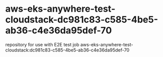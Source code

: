 # aws-eks-anywhere-test-cloudstack-dc981c83-c585-4be5-ab36-c4e36da95def-70
repository for use with E2E test job aws-eks-anywhere-test-cloudstack:dc981c83-c585-4be5-ab36-c4e36da95def-70
